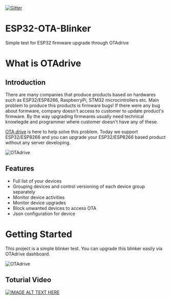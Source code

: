 [![Gitter](https://badges.gitter.im/otadrive/community.svg)](https://gitter.im/otadrive/community?utm_source=badge&utm_medium=badge&utm_campaign=pr-badge)

# ESP32-OTA-Blinker
Simple test for ESP32 firmware upgrade through OTAdrive

# What is OTAdrive

## Introduction

There are many companies that produce products based on hardwares such as ESP32/ESP8266, RaspberryPi, STM32 microcintrollers etc. Main problem to produce this products is firmware bugs! If there were any bug about formware, company doesn't access to customer to update product's firmware. By the way upgrading firmwares usually need technical knowlegde and programmer where customer doesn't have any of these.

[OTA drive](http://www.otadrive.com) is here to help solve this problem. Today we support ESP32/ESP8266 and you can upgrade your ESP32/ESP8266 based product without any server developing.

![OTAdrive](/documents/img/loop.jpg)

## Features

* Full list of your devices
* Grouping devices and control versioning of each device group separately
* Monitor device activities
* Monitor device upgrades
* Block unwanted devices to access OTA
* Json configuration for device

# Getting Started

This project is a simple blinker test. You can upgrade this blinker easily via OTAdrive dashboard.

![OTAdrive](/documents/img/esploop.jpg)

## Toturial Video

[![IMAGE ALT TEXT HERE](https://img.youtube.com/vi/hS_Z1wywtVE/0.jpg)](https://www.youtube.com/embed/hS_Z1wywtVE)
